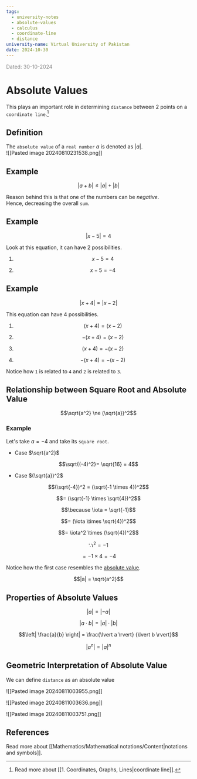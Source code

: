```yaml
---
tags:
  - university-notes
  - absolute-values
  - calculus
  - coordinate-line
  - distance
university-name: Virtual University of Pakistan
date: 2024-10-30
---
```


<span style="color: gray;">Dated: 30-10-2024</span>

# Absolute Values

This plays an important role in determining `distance` between 2 points on a `coordinate line`.[^1]

## Definition

The `absolute value` of a `real number` $a$ is denoted as $\lvert a \rvert$.  
![[Pasted image 20240810231538.png]]

## Example

$$|a+b| \le |a| + |b|$$

Reason behind this is that one of the numbers can be _negative_.  
Hence, decreasing the overall `sum`.

## Example

$$|x - 5| = 4$$

Look at this equation, it can have 2 possibilities.

1. $$x -5 = 4$$

2. $$x - 5 = -4$$

## Example

$$|x + 4| = |x - 2|$$

This equation can have 4 possibilities.

1. $$(x+4) = (x - 2)$$

2. $$- (x+4) = (x - 2)$$

3. $$(x+4) = -(x - 2)$$

4. $$-(x+4) = -(x - 2)$$

Notice how `1` is related to `4` and `2` is related to `3`.

## Relationship between Square Root and Absolute Value

$$\sqrt{a^2} \ne (\sqrt{a})^2$$

### Example

Let's take $a = -4$ and take its `square root`.  

- Case $\sqrt{a^2}$  

$$\sqrt{(-4)^2}= \sqrt{16} = 4$$

- Case $(\sqrt{a})^2$  

$$(\sqrt{-4})^2 = (\sqrt{-1 \times 4})^2$$

$$= (\sqrt{-1} \times \sqrt{4})^2$$

$$\because \iota = \sqrt{-1}$$

$$= (\iota \times \sqrt{4})^2$$

$$= \iota^2 \times (\sqrt{4})^2$$

$$\because \iota^2 = -1$$

$$= -1 \times 4 = -4$$

Notice how the first case resembles the [absolute value](#definition).

$$|a| = \sqrt{a^2}$$

## Properties of Absolute Values

$$\lvert a\rvert = \lvert -a \rvert$$

$$\lvert a \cdot b\rvert = \lvert a\rvert \cdot \lvert b\rvert$$

$$\left| \frac{a}{b} \right| = \frac{\lvert a \rvert} {\lvert b \rvert}$$

$$\lvert a^n\rvert = \lvert a\rvert^n$$

## Geometric Interpretation of Absolute Value

We can define `distance` as an absolute value

![[Pasted image 20240811003955.png]]

![[Pasted image 20240811003636.png]]

![[Pasted image 20240811003751.png]]

## References

Read more about [[Mathematics/Mathematical notations/Content|notations and symbols]].

[^1]: Read more about [[1. Coordinates, Graphs, Lines|coordinate line]].